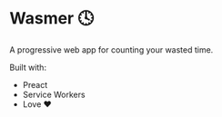 # Wasmer 🕓

A progressive web app for counting your wasted time.

Built with:

- Preact
- Service Workers
- Love ❤️
